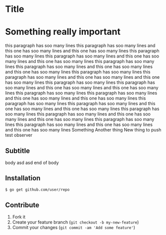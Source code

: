 # Title

# Something really important

this paragraph has soo many lines
this paragraph has soo many lines
and this one has soo many lines
and this one has soo many lines
this paragraph has soo many lines
this paragraph has soo many lines
and this one has soo many lines
and this one has soo many lines
this paragraph has soo many lines
this paragraph has soo many lines
and this one has soo many lines
and this one has soo many lines
this paragraph has soo many lines
this paragraph has soo many lines
and this one has soo many lines
and this one has soo many lines
this paragraph has soo many lines
this paragraph has soo many lines
and this one has soo many lines
and this one has soo many lines
this paragraph has soo many lines
this paragraph has soo many lines
and this one has soo many lines
and this one has soo many lines
this paragraph has soo many lines
this paragraph has soo many lines
and this one has soo many lines
and this one has soo many lines
this paragraph has soo many lines
this paragraph has soo many lines
and this one has soo many lines
and this one has soo many lines
this paragraph has soo many lines
this paragraph has soo many lines
and this one has soo many lines
and this one has soo many lines
Something
Another thing
New thing to push
test observer

## Subtitle

body
asd
asd
end of body

## Installation

```bash
$ go get github.com/user/repo
```

## Contribute

1. Fork it
2. Create your feature branch (`git checkout -b my-new-feature`)
3. Commit your changes (`git commit -am 'Add some feature'`)
